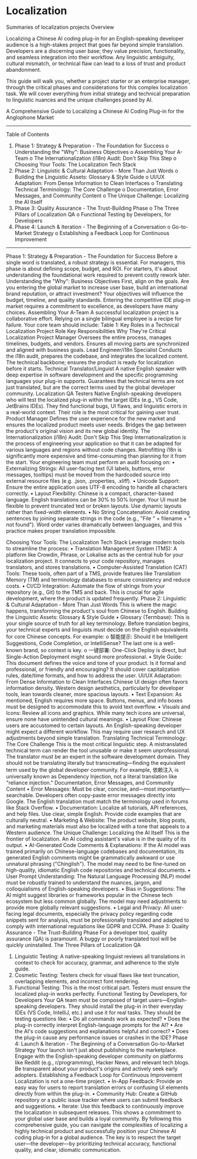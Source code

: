 # Localization
Summaries of localization projects
Overview

Localizing a Chinese AI coding plug-in for an English-speaking developer audience is a high-stakes project that goes far beyond simple translation. Developers are a discerning user base; they value precision, functionality, and seamless integration into their workflow. Any linguistic ambiguity, cultural mismatch, or technical flaw can lead to a loss of trust and product abandonment.

This guide will walk you, whether a project starter or an enterprise manager, through the critical phases and considerations for this complex localization task. We will cover everything from initial strategy and technical preparation to linguistic nuances and the unique challenges posed by AI.

A Comprehensive Guide to Localizing a Chinese AI Coding Plug-in for the Anglophone Market
________________________________________
Table of Contents
1.	Phase 1: Strategy & Preparation - The Foundation for Success
o	Understanding the "Why": Business Objectives
o	Assembling Your A-Team
o	The Internationalization (i18n) Audit: Don't Skip This Step
o	Choosing Your Tools: The Localization Tech Stack
2.	Phase 2: Linguistic & Cultural Adaptation - More Than Just Words
o	Building the Linguistic Assets: Glossary & Style Guide
o	UI/UX Adaptation: From Dense Information to Clean Interfaces
o	Translating Technical Terminology: The Core Challenge
o	Documentation, Error Messages, and Community Content
o	The Unique Challenge: Localizing the AI Itself
3.	Phase 3: Quality Assurance - The Trust-Building Phase
o	The Three Pillars of Localization QA
o	Functional Testing by Developers, for Developers
4.	Phase 4: Launch & Iteration - The Beginning of a Conversation
o	Go-to-Market Strategy
o	Establishing a Feedback Loop for Continuous Improvement
________________________________________
Phase 1: Strategy & Preparation - The Foundation for Success
Before a single word is translated, a robust strategy is essential. For managers, this phase is about defining scope, budget, and ROI. For starters, it's about understanding the foundational work required to prevent costly rework later.
Understanding the "Why": Business Objectives
First, align on the goals. Are you entering the global market to increase user base, build an international brand reputation, or attract investment? Your objectives will influence the budget, timeline, and quality standards. Entering the competitive IDE plug-in market requires a commitment to excellence, as developers have many choices.
Assembling Your A-Team
A successful localization project is a collaborative effort. Relying on a single bilingual employee is a recipe for failure. Your core team should include:
Table 1: Key Roles in a Technical Localization Project
Role	Key Responsibilities	Why They're Critical
Localization Project Manager	Oversees the entire process, manages timelines, budgets, and vendors.	Ensures all moving parts are synchronized and aligned with business goals.
Lead Engineer/i18n Specialist	Conducts the i18n audit, prepares the codebase, and integrates the localized content.	The technical backbone; ensures the product is ready for localization before it starts.
Technical Translator/Linguist	A native English speaker with deep expertise in software development and the specific programming languages your plug-in supports.	Guarantees that technical terms are not just translated, but are the correct terms used by the global developer community.
Localization QA Testers	Native English-speaking developers who will test the localized plug-in within the target IDEs (e.g., VS Code, JetBrains IDEs).	They find functional bugs, UI flaws, and linguistic errors in a real-world context. Their role is the most critical for gaining user trust.
Product Manager	Defines the user experience for the new market and ensures the localized product meets user needs.	Bridges the gap between the product's original vision and its new global identity.
The Internationalization (i18n) Audit: Don't Skip This Step
Internationalization is the process of engineering your application so that it can be adapted for various languages and regions without code changes. Retrofitting i18n is significantly more expensive and time-consuming than planning for it from the start.
Your engineering team must perform an audit focusing on:
•	Externalizing Strings: All user-facing text (UI labels, buttons, error messages, tooltips) must be moved from the hardcoded source into external resource files (e.g. .json, .properties, .xliff).
•	Unicode Support: Ensure the entire application uses UTF-8 encoding to handle all characters correctly.
•	Layout Flexibility: Chinese is a compact, character-based language. English translations can be 30% to 50% longer. Your UI must be flexible to prevent truncated text or broken layouts. Use dynamic layouts rather than fixed-width elements.
•	No String Concatenation: Avoid creating sentences by joining separate strings in the code (e.g., "File " + filename + " not found"). Word order varies dramatically between languages, and this practice makes proper translation impossible.

Choosing Your Tools: The Localization Tech Stack
Leverage modern tools to streamline the process:
•	Translation Management System (TMS): A platform like Crowdin, Phrase, or Lokalise acts as the central hub for your localization project. It connects to your code repository, manages translators, and stores translations.
•	Computer-Assisted Translation (CAT) Tools: These tools, often part of a TMS, provide features like Translation Memory (TM) and terminology databases to ensure consistency and reduce costs.
•	CI/CD Integration: Automate the flow of strings from your repository (e.g., Git) to the TMS and back. This is crucial for agile development, where the product is updated frequently.
Phase 2: Linguistic & Cultural Adaptation - More Than Just Words
This is where the magic happens, transforming the product's soul from Chinese to English.
Building the Linguistic Assets: Glossary & Style Guide
•	Glossary (Termbase): This is your single source of truth for all key terminology. Before translation begins, your technical experts and linguists must decide on the English equivalents for core Chinese concepts. For example: 
o	智能提示: Should it be Intelligent Suggestions, Code Completion, or IntelliSense? The last one is a well-known brand, so context is key.
o	一键部署: One-Click Deploy is direct, but Single-Action Deployment might sound more professional.
•	Style Guide: This document defines the voice and tone of your product. Is it formal and professional, or friendly and encouraging? It should cover capitalization rules, date/time formats, and how to address the user.
UI/UX Adaptation: From Dense Information to Clean Interfaces
Chinese UI design often favors information density. Western design aesthetics, particularly for developer tools, lean towards cleaner, more spacious layouts.
•	Text Expansion: As mentioned, English requires more space. Buttons, menus, and info boxes must be designed to accommodate this to avoid text overflow.
•	Visuals and Icons: Review all icons and graphics. While many tech icons are universal, ensure none have unintended cultural meanings.
•	Layout Flow: Chinese users are accustomed to certain layouts. An English-speaking developer might expect a different workflow. This may require user research and UX adjustments beyond simple translation.
Translating Technical Terminology: The Core Challenge
This is the most critical linguistic step. A mistranslated technical term can render the tool unusable or make it seem unprofessional. The translator must be an expert in the software development domain. They should not be translating literally but transcreating—finding the equivalent term used by the global developer community. For example, 依赖注入 is universally known as Dependency Injection, not a literal translation like "reliance injection."
Documentation, Error Messages, and Community Content
•	Error Messages: Must be clear, concise, and—most importantly—searchable. Developers often copy-paste error messages directly into Google. The English translation must match the terminology used in forums like Stack Overflow.
•	Documentation: Localize all tutorials, API references, and help files. Use clear, simple English. Provide code examples that are culturally neutral.
•	Marketing & Website: The product website, blog posts, and marketing materials must also be localized with a tone that appeals to a Western audience.
The Unique Challenge: Localizing the AI Itself
This is the frontier of localization. An AI coding assistant's value is in the quality of its output.
•	AI-Generated Code Comments & Explanations: If the AI model was trained primarily on Chinese-language codebases and documentation, its generated English comments might be grammatically awkward or use unnatural phrasing ("Chinglish"). The model may need to be fine-tuned on high-quality, idiomatic English code repositories and technical documents.
•	User Prompt Understanding: The Natural Language Processing (NLP) model must be robustly trained to understand the nuances, jargon, and colloquialisms of English-speaking developers.
•	Bias in Suggestions: The AI might suggest libraries or frameworks popular in the Chinese tech ecosystem but less common globally. The model may need adjustments to provide more globally relevant suggestions.
•	Legal and Privacy: All user-facing legal documents, especially the privacy policy regarding code snippets sent for analysis, must be professionally translated and adapted to comply with international regulations like GDPR and CCPA.
Phase 3: Quality Assurance - The Trust-Building Phase
For a developer tool, quality assurance (QA) is paramount. A buggy or poorly translated tool will be quickly uninstalled.
The Three Pillars of Localization QA
1.	Linguistic Testing: A native-speaking linguist reviews all translations in context to check for accuracy, grammar, and adherence to the style guide.
2.	Cosmetic Testing: Testers check for visual flaws like text truncation, overlapping elements, and incorrect font rendering.
3.	Functional Testing: This is the most critical part. Testers must ensure the localized plug-in works perfectly.
Functional Testing by Developers, for Developers
Your QA team must be composed of target users—English-speaking developers. They should install the plug-in in their everyday IDEs (VS Code, IntelliJ, etc.) and use it for real tasks. They should be testing questions like:
•	Do all commands work as expected?
•	Does the plug-in correctly interpret English-language prompts for the AI?
•	Are the AI's code suggestions and explanations helpful and correct?
•	Does the plug-in cause any performance issues or crashes in the IDE?
Phase 4: Launch & Iteration - The Beginning of a Conversation
Go-to-Market Strategy
Your launch isn't just about publishing to the marketplace. Engage with the English-speaking developer community on platforms like Reddit (e.g., r/programming), Hacker News, and relevant tech blogs. Be transparent about your product's origins and actively seek early adopters.
Establishing a Feedback Loop for Continuous Improvement
Localization is not a one-time project.
•	In-App Feedback: Provide an easy way for users to report translation errors or confusing UI elements directly from within the plug-in.
•	Community Hub: Create a GitHub repository or a public issue tracker where users can submit feedback and suggestions.
•	Iterate: Use this feedback to continuously improve the localization in subsequent releases. This shows a commitment to your global user base and builds a loyal community.
By following this comprehensive guide, you can navigate the complexities of localizing a highly technical product and successfully position your Chinese AI coding plug-in for a global audience. The key is to respect the target user—the developer—by prioritizing technical accuracy, functional quality, and clear, idiomatic communication.

